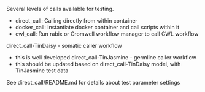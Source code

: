 Several levels of calls available for testing.  

- direct\_call: Calling directly from within container
- docker\_call: Instantiate docker container and call scripts within it
- cwl\_call: Run rabix or Cromwell workflow manager to call CWL workflow

direct_call-TinDaisy   - somatic caller workflow
 - this is well developed
direct_call-TinJasmine - germline caller workflow
 - this should be updated based on direct_call-TinDaisy model, with TinJasmine test data

See direct_call/README.md for details about test parameter settings

